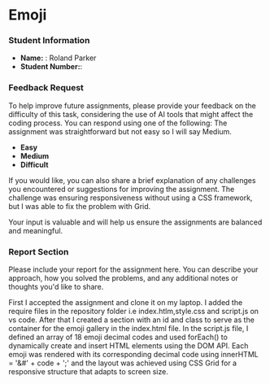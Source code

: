 # Emoji
### Student Information

- **Name:** : Roland Parker
- **Student Number:**: 

### Feedback Request

To help improve future assignments, please provide your feedback on the difficulty of this task, considering the use of AI tools that might affect the coding process. You can respond using one of the following:
 The assignment was straightforward but not easy so I will say Medium.

- **Easy**
- **Medium**
- **Difficult**

If you would like, you can also share a brief explanation of any challenges you encountered or suggestions for improving the assignment. The challenge was ensuring responsiveness without using a CSS framework, but I was able to fix the problem with Grid. 

Your input is valuable and will help us ensure the assignments are balanced and meaningful.

### Report Section

Please include your report for the assignment here. You can describe your approach, how you solved the problems, and any 
additional notes or thoughts you'd like to share.

First I accepted the assignment and clone it on my laptop. I added the require files in the repository folder i.e index.htlm,style.css and script.js on vs code. After that I created a section with an id and class to serve as the container for the emoji gallery in the index.html file. In the script.js file, I defined an array of 18 emoji decimal codes and used forEach() to dynamically create and insert HTML elements using the DOM API.
Each emoji was rendered with its corresponding decimal code using innerHTML = '&#' + code + ';' and the layout was achieved using CSS Grid for a responsive structure that adapts to screen size.

